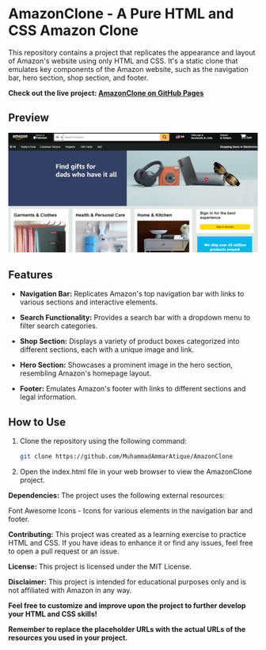 # AmazonClone - A Pure HTML and CSS Amazon Clone

This repository contains a project that replicates the appearance and layout of Amazon's website using only HTML and CSS. It's a static clone that emulates key components of the Amazon website, such as the navigation bar, hero section, shop section, and footer.

**Check out the live project: [AmazonClone on GitHub Pages](https://muhammadammaratique.github.io/AmazonClone/)**

## Preview

![AmazonClone Preview](Projectimages/preview.png)

## Features

- **Navigation Bar:** Replicates Amazon's top navigation bar with links to various sections and interactive elements.

- **Search Functionality:** Provides a search bar with a dropdown menu to filter search categories.

- **Shop Section:** Displays a variety of product boxes categorized into different sections, each with a unique image and link.

- **Hero Section:** Showcases a prominent image in the hero section, resembling Amazon's homepage layout.

- **Footer:** Emulates Amazon's footer with links to different sections and legal information.

## How to Use

1. Clone the repository using the following command:
   ```sh
   git clone https://github.com/MuhammadAmmarAtique/AmazonClone

2. Open the index.html file in your web browser to view the AmazonClone project.

**Dependencies:**
The project uses the following external resources:

Font Awesome Icons - Icons for various elements in the navigation bar and footer.

**Contributing:**
This project was created as a learning exercise to practice HTML and CSS. If you have ideas to enhance it or find any issues, feel free to open a pull request or an issue.

**License:**
This project is licensed under the MIT License.

**Disclaimer:** This project is intended for educational purposes only and is not affiliated with Amazon in any way.

**Feel free to customize and improve upon the project to further develop your HTML and CSS skills!**


**Remember to replace the placeholder URLs with the actual URLs of the resources you used in your project.**

